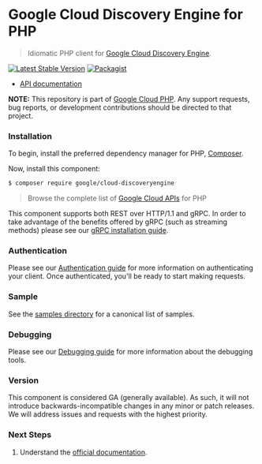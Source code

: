 # Google Cloud Discovery Engine for PHP

> Idiomatic PHP client for [Google Cloud Discovery Engine](https://cloud.google.com/discovery-engine).

[![Latest Stable Version](https://poser.pugx.org/google/cloud-discoveryengine/v/stable)](https://packagist.org/packages/google/cloud-discoveryengine) [![Packagist](https://img.shields.io/packagist/dm/google/cloud-discoveryengine.svg)](https://packagist.org/packages/google/cloud-discoveryengine)

* [API documentation](https://cloud.google.com/php/docs/reference/cloud-discoveryengine/latest)

**NOTE:** This repository is part of [Google Cloud PHP](https://github.com/googleapis/google-cloud-php). Any
support requests, bug reports, or development contributions should be directed to
that project.

### Installation

To begin, install the preferred dependency manager for PHP, [Composer](https://getcomposer.org/).

Now, install this component:

```sh
$ composer require google/cloud-discoveryengine
```

> Browse the complete list of [Google Cloud APIs](https://cloud.google.com/php/docs/reference)
> for PHP

This component supports both REST over HTTP/1.1 and gRPC. In order to take advantage of the benefits
offered by gRPC (such as streaming methods) please see our
[gRPC installation guide](https://cloud.google.com/php/grpc).

### Authentication

Please see our [Authentication guide](https://github.com/googleapis/google-cloud-php/blob/main/AUTHENTICATION.md) for more information
on authenticating your client. Once authenticated, you'll be ready to start making requests.

### Sample

See the [samples directory](https://github.com/googleapis/google-cloud-php-discoveryengine/tree/main/samples) for a canonical list of samples.

### Debugging

Please see our [Debugging guide](https://github.com/googleapis/google-cloud-php/blob/main/DEBUG.md)
for more information about the debugging tools.

### Version

This component is considered GA (generally available). As such, it will not introduce backwards-incompatible changes in
any minor or patch releases. We will address issues and requests with the highest priority.

### Next Steps

1. Understand the [official documentation](https://cloud.google.com/discovery-engine/docs/apis).
